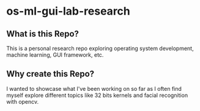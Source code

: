 # os-ml-gui-lab-research
## What is this Repo?
This is a personal research repo exploring operating system development, machine learning, GUI framework, etc.

## Why create this Repo?
I wanted to showcase what I've been working on so far as I often find myself explore different topics like 32 bits kernels and facial recognition with opencv.
